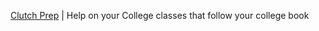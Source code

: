 [Clutch Prep](https://www.clutchprep.com/) | Help on your College classes that follow your college book

